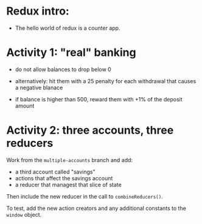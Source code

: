 # Redux intro:

- The hello world of redux is a counter app.

# Activity 1: "real" banking

- do not allow balances to drop below 0
- alternatively: hit them with a 25 penalty for each withdrawal that causes a negative blanace

- if balance is higher than 500, reward them with +1% of the deposit amount

# Activity 2: three accounts, three reducers

Work from the `multiple-accounts` branch and add:

- a third account called "savings"
- actions that affect the savings account
- a reducer that managest that slice of state

Then include the new reducer in the call to `combineReducers()`.

To test, add the new action creators and any additional constants to the `window` object.